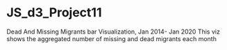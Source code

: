 # JS_d3_Project11
Dead And Missing Migrants bar Visualization, Jan 2014- Jan 2020
This viz shows the aggregated number of missing and dead migrants each month

